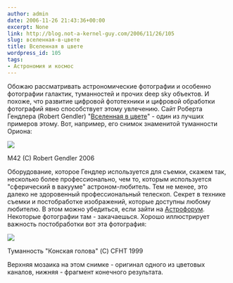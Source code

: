 ```yaml
---
author: admin
date: 2006-11-26 21:43:36+00:00
excerpt: None
link: http://blog.not-a-kernel-guy.com/2006/11/26/105
slug: вселенная-в-цвете
title: Вселенная в цвете
wordpress_id: 105
tags:
- Астрономия и космос
---
```


Обожаю рассматривать астрономические фотографии и особенно фотографии галактик, туманностей и прочих deep sky объектов. И похоже, что развитие цифровой фототехники и цифровой обработки фотографий явно способствует этому увлечению. Сайт Роберта Гендлера (Robert Gendler) "[Вселенная в цвете](http://www.robgendlerastropics.com)" - один из лучших примеров этому. Вот, например, его снимок знаменитой туманности Ориона:

[![](http://blog.not-a-kernel-guy.com/wp-content/uploads/2006/11/M42HeartNMSS.jpg)](http://www.robgendlerastropics.com/M42HeartNM.html)

M42 (C) Robert Gendler 2006

Оборудование, которое Гендлер используется для съемки, скажем так, несколько более профессионально, чем то, которым используется "сферический в вакууме" астроном-любитель. Тем не менее, это далеко не здоровенный профессиональный телескоп. Секрет в технике съемки и постобработке изображений, которые доступны любому любителю. В этом можно убедиться, если зайти на [Астрофорум](http://www.astronomy.ru/forum/index.php/board,8.0.html). Некоторые фотографии там - закачаешься. Хорошо иллюстрирует важность постобработки вот эта фотография:

[![](http://blog.not-a-kernel-guy.com/wp-content/uploads/2006/11/barnard33.jpeg)](http://www.astronomy.ru/forum/index.php/topic,11657.msg377778.html#msg377778)

Туманность "Конская голова" (C) CFHT 1999

Верхняя мозаика на этом снимке - оригинал одного из цветовых каналов, нижняя - фрагмент конечного результата. 
